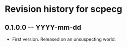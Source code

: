 # Revision history for scpecg

## 0.1.0.0 -- YYYY-mm-dd

* First version. Released on an unsuspecting world.
